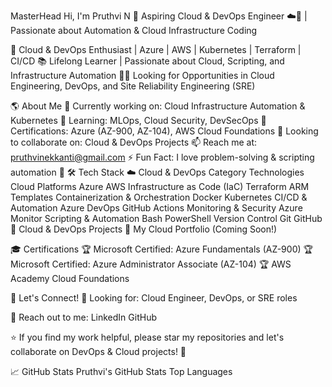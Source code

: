 MasterHead
Hi, I'm Pruthvi N 👋
Aspiring Cloud & DevOps Engineer ☁️🚀 | Passionate about Automation & Cloud Infrastructure
Coding

🚀 Cloud & DevOps Enthusiast | Azure | AWS | Kubernetes | Terraform | CI/CD
📚 Lifelong Learner | Passionate about Cloud, Scripting, and Infrastructure Automation
👨‍💻 Looking for Opportunities in Cloud Engineering, DevOps, and Site Reliability Engineering (SRE)

🌎 About Me
🔭 Currently working on: Cloud Infrastructure Automation & Kubernetes
🌱 Learning: MLOps, Cloud Security, DevSecOps
🎯 Certifications: Azure (AZ-900, AZ-104), AWS Cloud Foundations
👯 Looking to collaborate on: Cloud & DevOps Projects
📫 Reach me at: pruthvinekkanti@gmail.com
⚡ Fun Fact: I love problem-solving & scripting automation 🤖
🛠️ Tech Stack
☁️ Cloud & DevOps
Category	Technologies
Cloud Platforms	Azure AWS
Infrastructure as Code (IaC)	Terraform ARM Templates
Containerization & Orchestration	Docker Kubernetes
CI/CD & Automation	Azure DevOps GitHub Actions
Monitoring & Security	Azure Monitor
Scripting & Automation	Bash PowerShell
Version Control	Git GitHub
🚀 Cloud & DevOps Projects
🔹 My Cloud Portfolio (Coming Soon!)

🎓 Certifications
🏆 Microsoft Certified: Azure Fundamentals (AZ-900)
🏆 Microsoft Certified: Azure Administrator Associate (AZ-104)
🏆 AWS Academy Cloud Foundations

📢 Let's Connect!
💼 Looking for: Cloud Engineer, DevOps, or SRE roles

📩 Reach out to me:
LinkedIn
GitHub

⭐ If you find my work helpful, please star my repositories and let's collaborate on DevOps & Cloud projects! 🚀

📈 GitHub Stats
Pruthvi's GitHub Stats
Top Languages